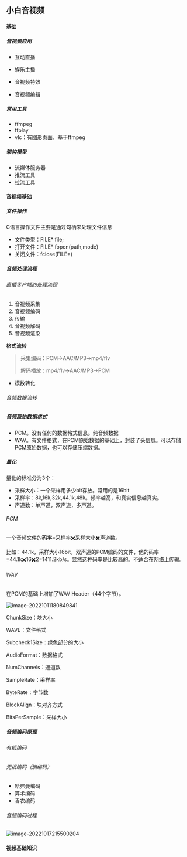 ## 小白音视频

#### 基础

##### 音视频应用

* 互动直播

* 娱乐主播
* 音视频特效
* 音视频编辑

##### 常用工具

* ffmpeg
* ffplay
* vlc：有图形页面，基于ffmpeg

##### 架构模型

* 流媒体服务器
* 推流工具
* 拉流工具

#### 音视频基础

##### 文件操作

C语言操作文件主要是通过句柄来处理文件信息

* 文件类型：FILE* file;
* 打开文件：FILE* fopen(path,mode)
* 关闭文件：fclose(FILE*)

##### 音频处理流程

###### 直播客户端的处理流程

1. 音视频采集
2. 音视频编码
3. 传输
4. 音视频解码
5. 音视频渲染

**格式流转**

> 采集编码：PCM->AAC/MP3->mp4/flv
>
> 解码播放：mp4/flv->AAC/MP3->PCM

* 模数转化

###### 音频数据流转

##### 音频原始数据格式

* PCM。没有任何的数据格式信息。纯音频数据
* WAV。有文件格式，在PCM原始数据的基础上，封装了头信息。可以存储PCM原始数据，也可以存储压缩数据。

##### 量化

量化的标准分为3个：

* 采样大小：一个采样用多少bit存放。常用的是16bit
* 采样率：8k,16k,32k,44.1k,48k。频率越高，和真实信息越真实。
* 声道数：单声道，双声道，多声道。

###### PCM

一个音频文件的**码率**=采样率✖️采样大小✖️声道数。

比如：44.1k，采样大小16bit，双声道的PCM编码的文件，他的码率=44.1k✖️16✖️2=1411.2kb/s。显然这种码率是比较高的。不适合在网络上传输。

###### WAV

在PCM的基础上增加了WAV Header（44个字节）。

![image-20221011180849841](http://cdn.qiniu.kailaisii.com/typora/image-20221011180849841.png)

ChunkSize：块大小

WAVE：文件格式

Subcheck1Size：绿色部分的大小

AudioFormat：数据格式

NumChannels：通道数

SampleRate：采样率

ByteRate：字节数

BlockAlign：块对齐方式

BitsPerSample：采样大小

##### 音频编码原理

###### 有损编码

###### 无损编码（熵编码）

* 哈弗曼编码
* 算术编码
* 香农编码

###### 音频编码过程

![image-20221017215500204](http://cdn.qiniu.kailaisii.com/typora/20221017215504-116480.png)



#### 视频基础知识